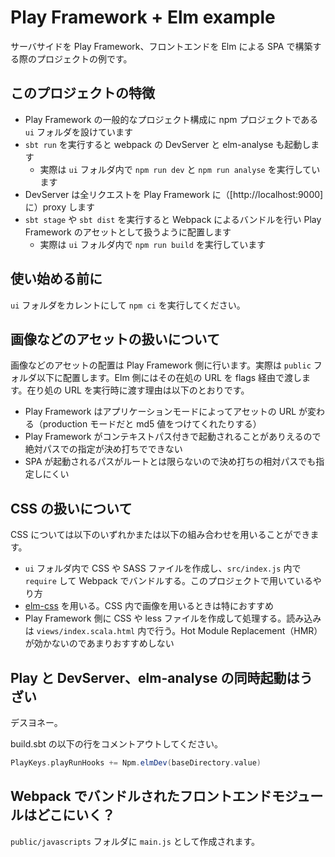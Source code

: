 # Play Framework + Elm example

サーバサイドを Play Framework、フロントエンドを Elm による SPA で構築する際のプロジェクトの例です。

## このプロジェクトの特徴

- Play Framework の一般的なプロジェクト構成に npm プロジェクトである `ui` フォルダを設けています
- `sbt run` を実行すると webpack の DevServer と elm-analyse も起動します
  - 実際は `ui` フォルダ内で `npm run dev` と `npm run analyse` を実行しています
- DevServer は全リクエストを Play Framework に（[http://localhost:9000] に）proxy します
- `sbt stage` や `sbt dist` を実行すると Webpack によるバンドルを行い Play Framework のアセットとして扱うように配置します
  - 実際は `ui` フォルダ内で `npm run build` を実行しています

## 使い始める前に

`ui` フォルダをカレントにして `npm ci` を実行してください。

## 画像などのアセットの扱いについて

画像などのアセットの配置は Play Framework 側に行います。実際は `public` フォルダ以下に配置します。Elm 側にはその在処の URL
を flags 経由で渡します。在り処の URL を実行時に渡す理由は以下のとおりです。

- Play Framework はアプリケーションモードによってアセットの URL が変わる（production モードだと md5 値をつけてくれたりする）
- Play Framework がコンテキストパス付きで起動されることがありえるので絶対パスでの指定が決め打ちでできない
- SPA が起動されるパスがルートとは限らないので決め打ちの相対パスでも指定しにくい

## CSS の扱いについて

CSS については以下のいずれかまたは以下の組み合わせを用いることができます。

- `ui` フォルダ内で CSS や SASS ファイルを作成し、`src/index.js` 内で `require` して Webpack でバンドルする。このプロジェクトで用いているやり方
- [elm-css](https://package.elm-lang.org/packages/rtfeldman/elm-css/latest/) を用いる。CSS 内で画像を用いるときは特におすすめ
- Play Framework 側に CSS や less ファイルを作成して処理する。読み込みは `views/index.scala.html` 内で行う。Hot Module Replacement（HMR）が効かないのであまりおすすめしない

## Play と DevServer、elm-analyse の同時起動はうざい

デスヨネー。

build.sbt の以下の行をコメントアウトしてください。

```scala
PlayKeys.playRunHooks += Npm.elmDev(baseDirectory.value)
```

## Webpack でバンドルされたフロントエンドモジュールはどこにいく？

`public/javascripts` フォルダに `main.js` として作成されます。
